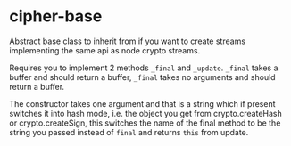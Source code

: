 cipher-base
===

Abstract base class to inherit from if you want to create streams implementing
the same api as node crypto streams.

Requires you to implement 2 methods `_final` and `_update`. `_final` takes a
buffer and should return a buffer, `_final` takes no arguments and should return
a buffer.


The constructor takes one argument and that is a string which if present switches
it into hash mode, i.e. the object you get from crypto.createHash or
crypto.createSign, this switches the name of the final method to be the string
you passed instead of `final` and returns `this` from update.
